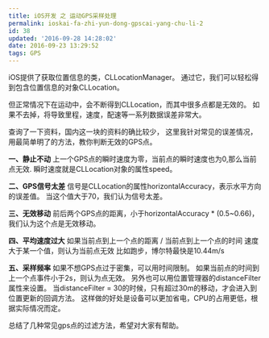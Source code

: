 ```yaml
---
title: iOS开发 之 运动GPS采样处理
permalink: ioskai-fa-zhi-yun-dong-gpscai-yang-chu-li-2
id: 38
updated: '2016-09-28 14:28:02'
date: 2016-09-23 13:29:52
tags: GPS
---
```




iOS提供了获取位置信息的类，CLLocationManager。
通过它，我们可以轻松得到包含位置信息的对象CLLocation。

但正常情况下在运动中，会不断得到CLLocation，而其中很多点都是无效的。
如果不去掉，将导致里程，速度，配速等一系列数据误差非常大。

查询了一下资料，国内这一块的资料的确比较少，
这里我针对常见的误差情况，用最简单明了的方法，教你判断无效的GPS点。

**一、静止不动**
上一个GPS点的瞬时速度为零，当前点的瞬时速度也为0,那么当前点无效.
瞬时速度就是CLLocation对象的属性speed。

**二、GPS信号太差**
信号是CLLocation的属性horizontalAccuracy，表示水平方向的误差值。
当这个值大于70，我们认为信号太差。

**三、无效移动**
前后两个GPS点的距离，小于horizontalAccuracy * (0.5~0.66)，我们认为这个点是无效移动。

**四、平均速度过大**
如果当前点到上一个点的距离 / 当前点到上一个点的时间
速度大于某一个值，则认为当前点无效
比如跑步，博尔特最快是10.44m/s

**五、采样频率**
如果不想GPS点过于密集，可以用时间限制。
如果当前点的时间到上一个点事件小于2s，则认为点无效。
另外也可以用位置管理器的distanceFilter属性来设置。
当distanceFilter = 30的时候，只有超过30m的移动，才会进入到位置更新的回调方法。
这样做的好处是设备可以更加省电，CPU的占用更低，根据实际情况而定。

总结了几种常见gps点的过滤方法，希望对大家有帮助。

